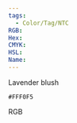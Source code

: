 ```yaml
---
tags:
  - Color/Tag/NTC
RGB:
Hex:
CMYK:
HSL:
Name:
---
```

Lavender blush
```palette
#FFF0F5
```
RGB
